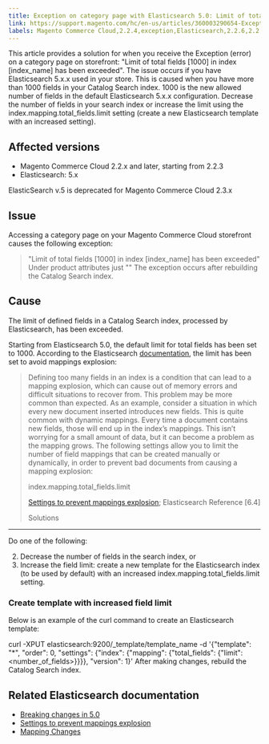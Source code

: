 ```yaml
---
title: Exception on category page with Elasticsearch 5.0: Limit of total fields [1000] in index has been exceeded
link: https://support.magento.com/hc/en-us/articles/360003290654-Exception-on-category-page-with-Elasticsearch-5-0-Limit-of-total-fields-1000-in-index-has-been-exceeded
labels: Magento Commerce Cloud,2.2.4,exception,Elasticsearch,2.2.6,2.2.3,2.2.5
---
```


This article provides a solution for when you receive the Exception (error) on a category page on storefront: "Limit of total fields [1000] in index [index\_name] has been exceeded". The issue occurs if you have Elasticsearch 5.x.x used in your store. This is caused when you have more than 1000 fields in your Catalog Search index. 1000 is the new allowed number of fields in the default Elasticsearch 5.x.x configuration. Decrease the number of fields in your search index or increase the limit using the index.mapping.total\_fields.limit setting (create a new Elasticsearch template with an increased setting).

 Affected versions
-----------------

 
 * Magento Commerce Cloud 2.2.x and later, starting from 2.2.3
 * Elasticsearch: 5.x
 
 ElasticSearch v.5 is deprecated for Magento Commerce Cloud 2.3.x

 Issue
-----

 Accessing a category page on your Magento Commerce Cloud storefront causes the following exception:

 
> "Limit of total fields [1000] in index [index\_name] has been exceeded"  
>  Under product attributes just "<number>" The exception occurs after rebuilding the Catalog Search index.

 Cause
-----

 The limit of defined fields in a Catalog Search index, processed by Elasticsearch, has been exceeded.

 Starting from Elasticsearch 5.0, the default limit for total fields has been set to 1000. According to the Elasticsearch [documentation](https://www.elastic.co/guide/en/elasticsearch/reference/current/mapping.html#mapping-limit-settings), the limit has been set to avoid mappings explosion:

 
>  Defining too many fields in an index is a condition that can lead to a mapping explosion, which can cause out of memory errors and difficult situations to recover from. This problem may be more common than expected. As an example, consider a situation in which every new document inserted introduces new fields. This is quite common with dynamic mappings. Every time a document contains new fields, those will end up in the index’s mappings. This isn’t worrying for a small amount of data, but it can become a problem as the mapping grows. The following settings allow you to limit the number of field mappings that can be created manually or dynamically, in order to prevent bad documents from causing a mapping explosion:
> 
>  index.mapping.total\_fields.limit
> 
>  [Settings to prevent mappings explosion](https://www.elastic.co/guide/en/elasticsearch/reference/current/mapping.html#mapping-limit-settings); Elasticsearch Reference [6.4]
> 
>   Solutions
---------

 Do one of the following:

 
 2. Decrease the number of fields in the search index, or
 4. Increase the field limit: create a new template for the Elasticsearch index (to be used by default) with an increased index.mapping.total\_fields.limit setting.
 
 ### Create template with increased field limit

 Below is an example of the curl command to create an Elasticsearch template:

 curl -XPUT elasticsearch:9200/\_template/template\_name -d '{"template": "*", "order": 0, "settings": {"index": {"mapping": {"total\_fields": {"limit": <number\_of\_fields>}}}}, "version": 1}'  After making changes, rebuild the Catalog Search index.

 Related Elasticsearch documentation
-----------------------------------

 
 * [Breaking changes in 5.0](https://www.elastic.co/guide/en/elasticsearch/reference/5.5/breaking-changes-5.0.html)
 * [Settings to prevent mappings explosion](https://www.elastic.co/guide/en/elasticsearch/reference/current/mapping.html#mapping-limit-settings)
 * [Mapping Changes](https://www.elastic.co/guide/en/elasticsearch/reference/5.5/breaking_50_mapping_changes.html)
 
